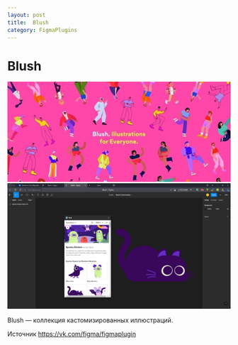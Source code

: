 ```yaml
---
layout: post
title:  Blush
category: FigmaPlugins
---
```


# Blush

![](/image/figma/341000418242146.png)
![](/image/figma/497860418235031.png)

Blush — коллекция кастомизированных иллюстраций.

Источник <https://vk.com/figma/figmaplugin> 
